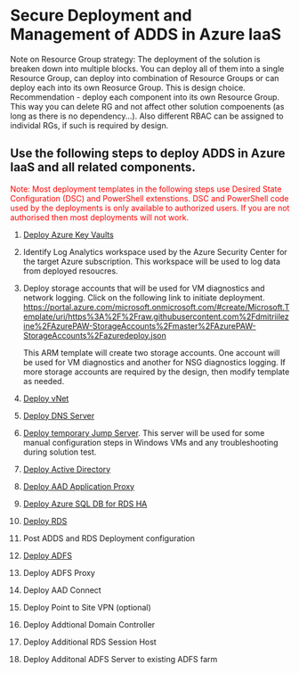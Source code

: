 # Secure Deployment and Management of ADDS in Azure IaaS

Note on Resource Group strategy: The deployment of the solution is breaken down 
into multiple blocks. You can deploy all of them into a single Resource Group, 
can deploy into combination of Resource Groups or can deploy each into its 
own Reosurce Group. This is design choice. 
Recommendation - deploy each component into its own Resource Group. This way you 
can delete RG and not affect other solution compoenents (as long as there is no 
dependency...). Also different RBAC can be assigned to individal RGs, if such is 
required by design.

## Use the following steps to deploy ADDS in Azure IaaS and all related components.

<font color = "#FF0000">Note: Most deployment templates in the following steps use Desired State Configuration (DSC) and PowerShell extenstions. 
DSC and PowerShell code used by the deployments is only available to authorized users. 
If you are not authorised then most deployments will not work.</font>


1. [Deploy Azure Key Vaults](DeployAzureKeyVaults.md)
2. 	Identify Log Analytics workspace used by the Azure Security Center for the target Azure subscription. 
    This workspace will be used to log data from deployed resoucres.
3. 	Deploy storage accounts that will be used for VM diagnostics and network logging. Click on the following link to initiate deployment.
	https://portal.azure.com/microsoft.onmicrosoft.com/#create/Microsoft.Template/uri/https%3A%2F%2Fraw.githubusercontent.com%2Fdmitriilezine%2FAzurePAW-StorageAccounts%2Fmaster%2FAzurePAW-StorageAccounts%2Fazuredeploy.json
	
	This ARM template will create two storage accounts. One account will be used for VM diagnostics and another for NSG diagnostics logging.
If more storage accounts are required by the design, then modify template as needed.

4. [Deploy vNet](DeployvNet.md)
5. [Deploy DNS Server](DeployDNSServer.md)
6. [Deploy temporary Jump Server](DeployJumpServer.md). This server will be used for some manual configuration steps in Windows VMs and any troubleshooting during solution test.
7. [Deploy Active Directory](DeployADDS.md)
8. [Deploy AAD Application Proxy](DeployAADApProxy.md)
9. [Deploy Azure SQL DB for RDS HA](DeployAzureSQL.md)
10. [Deploy RDS](DeployRDS.md)
11. Post ADDS and RDS Deployment configuration
11. [Deploy ADFS](DeployADFS.md)
12. Deploy ADFS Proxy
14. Deploy AAD Connect 
15. Deploy Point to Site VPN (optional)
16. Deploy Addtional Domain Controller
17. Deploy Additional RDS Session Host 
18. Deploy Additonal ADFS Server to existing ADFS farm


	


